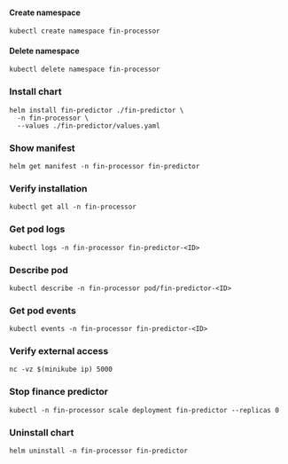 #### Create namespace
```shell
kubectl create namespace fin-processor
```
#### Delete namespace
```shell
kubectl delete namespace fin-processor
```
### Install chart
```shell
helm install fin-predictor ./fin-predictor \
  -n fin-processor \
  --values ./fin-predictor/values.yaml
```
### Show manifest
```shell
helm get manifest -n fin-processor fin-predictor
```
### Verify installation
```shell
kubectl get all -n fin-processor
```
### Get pod logs
```shell
kubectl logs -n fin-processor fin-predictor-<ID>
```
### Describe pod
```shell
kubectl describe -n fin-processor pod/fin-predictor-<ID>
```
### Get pod events
```shell
kubectl events -n fin-processor fin-predictor-<ID>
```
### Verify external access
```shell
nc -vz $(minikube ip) 5000
```
### Stop finance predictor
```shell
kubectl -n fin-processor scale deployment fin-predictor --replicas 0
```
### Uninstall chart
```shell
helm uninstall -n fin-processor fin-predictor
```

